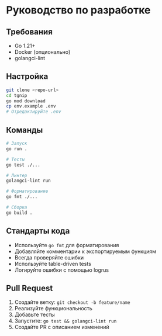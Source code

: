 # Руководство по разработке

## Требования

- Go 1.21+
- Docker (опционально)
- golangci-lint

## Настройка

```bash
git clone <repo-url>
cd tgnip
go mod download
cp env.example .env
# Отредактируйте .env
```

## Команды

```bash
# Запуск
go run .

# Тесты
go test ./...

# Линтер
golangci-lint run

# Форматирование
go fmt ./...

# Сборка
go build .
```

## Стандарты кода

- Используйте `go fmt` для форматирования
- Добавляйте комментарии к экспортируемым функциям
- Всегда проверяйте ошибки
- Используйте table-driven tests
- Логируйте ошибки с помощью logrus

## Pull Request

1. Создайте ветку: `git checkout -b feature/name`
2. Реализуйте функциональность
3. Добавьте тесты
4. Запустите: `go test && golangci-lint run`
5. Создайте PR с описанием изменений

